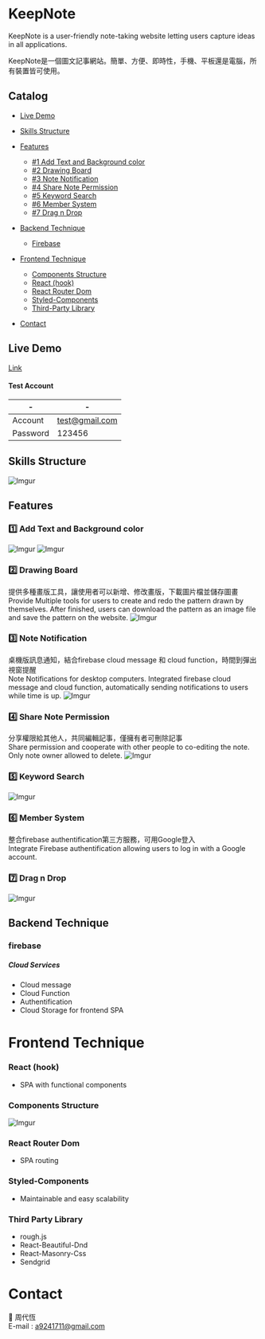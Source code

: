 # KeepNote 

KeepNote is a user-friendly note-taking website letting users capture ideas in all applications.

KeepNote是一個圖文記事網站。簡單、方便、即時性，手機、平板還是電腦，所有裝置皆可使用。
## Catalog
- [Live Demo](#live-demo)
- [Skills Structure](#skills-structure)

- [Features](#features)
  - [#1 Add Text and Background color](#1️⃣-add-text-and-background-color)
  - [#2 Drawing Board](#2️⃣-drawing-board)
  - [#3 Note Notification](#3️⃣-note-notification)
  - [#4 Share Note Permission](#4️⃣-share-note-permission)
  - [#5 Keyword Search](#5️⃣-keyword-search)
  - [#6 Member System](#6️⃣-member-system)
  - [#7 Drag n Drop](#7️⃣-drag-n-drop)
- [Backend Technique](#end-technique)
    - [Firebase](#firebase)
- [Frontend Technique](#frontend-technique)
    - [Components Structure](#components-structure)
    - [React (hook)](#react-hook)
    - [React Router Dom](#react-router-dom)
    - [Styled-Components](#styled-components)
    - [Third-Party Library](#third-party-library)
- [Contact](#contact)
  
## Live Demo
[Link](https://keepproject-e7d2b.web.app/)
#### Test Account
| - | - |
| -------- | -------- |
| Account | test@gmail.com |
| Password | 123456 |

## Skills Structure
![Imgur](https://i.imgur.com/9wTfBh9.png)


## Features
### 1️⃣ Add Text and Background color
![Imgur](https://i.imgur.com/Tbp8WOY.gif)
![Imgur](https://i.imgur.com/412lJ6m.png)

### 2️⃣ Drawing Board
  
提供多種畫版工具，讓使用者可以新增、修改畫版，下載圖片檔並儲存圖畫  
Provide Multiple tools for users to create and redo the pattern drawn by themselves. 
After finished, users can download the pattern as an image file and save the pattern on the website.
![Imgur](https://i.imgur.com/Offview.gif)
  
### 3️⃣ Note Notification
桌機版訊息通知，結合firebase cloud message 和 cloud function，時間到彈出視窗提醒  
Note Notifications for desktop computers. Integrated firebase cloud message and cloud function, 
automatically sending notifications to users while time is up.
![Imgur](https://i.imgur.com/e1QmI6f.gif)
 
### 4️⃣ Share Note Permission
分享權限給其他人，共同編輯記事，僅擁有者可刪除記事  
Share permission and cooperate with other people to co-editing the note. Only note owner allowed to delete.
![Imgur](https://i.imgur.com/dwJUrPz.png)

### 5️⃣ Keyword Search
![Imgur](https://i.imgur.com/Ic8jYxG.png)

### 6️⃣ Member System
整合firebase authentification第三方服務，可用Google登入  
Integrate Firebase authentification allowing users to log in with a Google account.

### 7️⃣ Drag n Drop
![Imgur](https://i.imgur.com/L4mmPKn.gif)

## Backend Technique
### firebase
##### Cloud Services
- Cloud message
- Cloud Function
- Authentification
- Cloud Storage for frontend SPA

# Frontend Technique

### React (hook)
- SPA with functional components

### Components Structure
![Imgur](https://i.imgur.com/xCgdHoR.png)

### React Router Dom
- SPA routing

### Styled-Components

- Maintainable and easy scalability

### Third Party Library

- rough.js
- React-Beautiful-Dnd
- React-Masonry-Css
- Sendgrid

# Contact
👨 周代恆  
E-mail : a9241711@gmail.com
